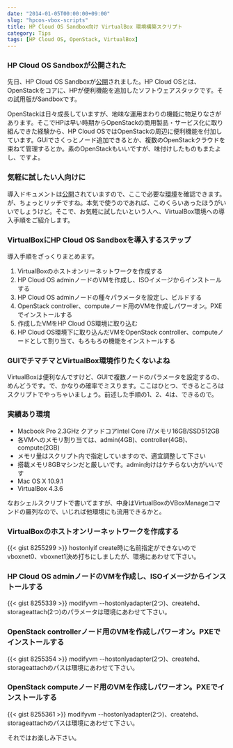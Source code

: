 ```yaml
---
date: "2014-01-05T00:00:00+09:00"
slug: "hpcos-vbox-scripts"
title: HP Cloud OS Sandbox向け VirtualBox 環境構築スクリプト
category: Tips
tags: [HP Cloud OS, OpenStack, VirtualBox]
---
```

### HP Cloud OS Sandboxが公開された
先日、HP Cloud OS Sandboxが[公開](https://cloudos.hpwsportal.com/#/Product/{"productId":"570"}/Show)されました。HP Cloud OSとは、OpenStackをコアに、HPが便利機能を追加したソフトウェアスタックです。その試用版がSandboxです。

OpenStackは日々成長していますが、地味な運用まわりの機能に物足りなさがあります。そこでHPは早い時期からOpenStackの商用製品・サービス化に取り組んできた経験から、HP Cloud OSではOpenStackの周辺に便利機能を付加しています。GUIでさくっとノード追加できるとか、複数のOpenStackクラウドを束ねて管理するとか。素のOpenStackもいいですが、味付けしたものもまたよし、ですよ。

### 気軽に試したい人向けに
導入ドキュメントは[公開](http://docs.hpcloud.com/cloudos)されていますので、ここで必要な[環境](http://docs.hpcloud.com/cloudos/prepare/supportmatrix/)を確認できます。が、ちょっとリッチですね。本気で使うのであれば、このくらいあったほうがいいでしょうけど。そこで、お気軽に試したいという人へ、VirtualBox環境への導入手順をご紹介します。

### VirtualBoxにHP Cloud OS Sandboxを導入するステップ
導入手順をざっくりまとめます。
1. VirtualBoxのホストオンリーネットワークを作成する
2. HP Cloud OS adminノードのVMを作成し、ISOイメージからインストールする
3. HP Cloud OS adminノードの種々パラメータを設定し、ビルドする
4. OpenStack controller、computeノード用のVMを作成しパワーオン。PXEでインストールする
5. 作成したVMをHP Cloud OS環境に取り込む
6. HP Cloud OS環境下に取り込んだVMをOpenStack controller、computeノードとして割り当て、もろもろの機能をインストールする

### GUIでチマチマとVirtualBox環境作りたくないよね
VirtualBoxは便利なんですけど、GUIで複数ノードのパラメータを設定するの、めんどうです。で、かなりの確率でミスります。ここはひとつ、できるところはスクリプトでやっちゃいましょう。前述した手順の1、2、4は、できるので。

### 実績あり環境
- Macbook Pro 2.3GHz クアッドコアIntel Core i7/メモリ16GB/SSD512GB
- 各VMへのメモリ割り当ては、admin(4GB)、controller(4GB)、compute(2GB)
- メモリ量はスクリプト内で指定していますので、適宜調整して下さい
- 搭載メモリ8GBマシンだと厳しいです。admin向けはケチらない方がいいです
- Mac OS X 10.9.1
- VirtualBox 4.3.6

なおシェルスクリプトで書いてますが、中身はVirtualBoxのVBoxManageコマンドの羅列なので、いじれば他環境にも流用できるかと。

### VirtualBoxのホストオンリーネットワークを作成する
{{< gist 8255299 >}}
hostonlyif create時に名前指定ができないのでvboxnet0、vboxnet1決め打ちにしましたが、環境にあわせて下さい。

### HP Cloud OS adminノードのVMを作成し、ISOイメージからインストールする
{{< gist 8255339 >}}
modifyvm --hostonlyadapter(2つ)、createhd、storageattach(2つ)のパラメータは環境にあわせて下さい。

### OpenStack controllerノード用のVMを作成しパワーオン。PXEでインストールする
{{< gist 8255354 >}}
modifyvm --hostonlyadapter(2つ)、createhd、storageattachのパスは環境にあわせて下さい。

### OpenStack computeノード用のVMを作成しパワーオン。PXEでインストールする
{{< gist 8255361 >}}
modifyvm --hostonlyadapter(2つ)、createhd、storageattachのパスは環境にあわせて下さい。

それではお楽しみ下さい。